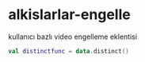 # alkislarlar-engelle
kullanıcı bazlı video engelleme eklentisi

``` kotlin
val distinctfunc = data.distinct()
```
